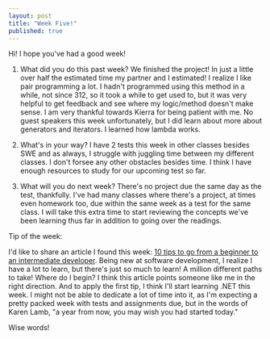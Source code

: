 ```yaml
---
layout: post
title: "Week Five!"
published: true
---
```

Hi! I hope you've had a good week!

1. What did you do this past week?
	We finished the project! In just a little over half the estimated time my partner and I estimated! I realize I like pair programming a lot. I hadn't programmed using this method in a while, not since 312, so it took a while to get used to, but it was very helpful to get feedback and see where my logic/method doesn't make sense. I am very thankful towards Kierra for being patient with me. No guest speakers this week unfortunately, but I did learn about more about generators and iterators. I learned how lambda works.
	

2. What's in your way?
	I have 2 tests this week in other classes besides SWE and as always, I struggle with juggling time between my different classes. I don't forsee any other obstacles besides time. I think I have enough resources to study for our upcoming test so far. 

3. What will you do next week?
	There's no project due the same day as the test, thankfully. I've had many classes where there's a project, at times even homework too, due within the same week as a test for the same class. I will take this extra time to start reviewing the concepts we've been learning thus far in addition to going over the readings. 
	

Tip of the week: 

I'd like to share an article I found this week: [10 tips to go from a beginner to an intermediate developer](http://www.techrepublic.com/blog/software-engineer/10-tips-to-go-from-a-beginner-to-an-intermediate-developer/). Being new at software development, I realize I have a lot to learn, but there's just so much to learn! A million different paths to take! Where do I begin? I think this article points someone like me in the right direction. And to apply the first tip, I think I'll start learning .NET this week. I might not be able to dedicate a lot of time into it, as I'm expecting a pretty packed week with tests and assignments due, but in the words of Karen Lamb, "a year from now, you may wish you had started today."

Wise words!
